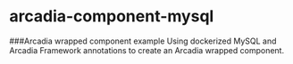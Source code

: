 # arcadia-component-mysql
###Arcadia wrapped component example 
Using dockerized MySQL and Arcadia Framework annotations to create an Arcadia wrapped component.